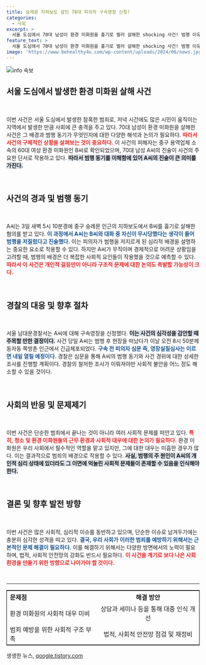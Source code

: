 ```yaml
---
title: 숭례문 지하보도 살인 70대 피의자 구속영장 신청!
categories:
  - 사회
excerpt: >
  서울 도심에서 70대 남성이 환경 미화원을 흉기로 찔러 살해한 shocking 사건! 범행 이유는 무시당했다는 생각? 경찰은 구속영장을 신청하며 사건의 전말을 파헤친다. 클릭하여 더 이상의 충격적인 세부 사항을 확인하세요!
feature_text: >
  서울 도심에서 70대 남성이 환경 미화원을 흉기로 찔러 살해한 shocking 사건! 범행 이유는 무시당했다는 생각? 경찰은 구속영장을 신청하며 사건의 전말을 파헤친다. 클릭하여 더 이상의 충격적인 세부 사항을 확인하세요!
image: 'https://www.behealthy4u.com/wp-content/uploads/2024/06/news.jpg'
---
```


<p><img src="https://www.behealthy4u.com/wp-content/uploads/2024/06/news.jpg" alt="info 속보" /></p>

<h2 data-ke-size="size26">서울 도심에서 발생한 환경 미화원 살해 사건</h2>

<p data-ke-size="size16">&nbsp;</p>

<p>이번 사건은 서울 도심에서 발생한 참혹한 범죄로, 저녁 시간에도 많은 시민이 움직이는 지역에서 발생한 만큼 사회에 큰 충격을 주고 있다. 70대 남성이 환경 미화원을 살해한 사건은 그 배경과 범행 동기가 무엇인지에 대한 다양한 해석과 논의가 필요하다. <b><span style="color: #ee2323;">따라서 사건의 구체적인 상황을 살펴보는 것이 중요하다.</span></b> 이 사건의 피해자는 중구 용역업체 소속의 60대 여성 환경 미화원인 B씨로 확인되었으며, 70대 남성 A씨의 진술이 사건의 주요한 단서로 작용하고 있다. <b><span style="background-color: #21538527;">따라서 범행 동기를 이해함에 있어 A씨의 진술이 큰 의미를 가진다.</span></b> </p>

<p data-ke-size="size16">&nbsp;</p>

<h2 data-ke-size="size26">사건의 경과 및 범행 동기</h2>

<p data-ke-size="size16">&nbsp;</p>

<p>A씨는 3일 새벽 5시 10분경에 중구 숭례문 인근의 지하보도에서 B씨를 흉기로 살해한 혐의를 받고 있다. <b><span style="color: #1a5490;">이 과정에서 A씨는 B씨와 대화 중 자신이 무시당했다는 생각이 들어 범행을 저질렀다고 진술했다.</span></b> 이는 피의자가 범행을 저지르게 된 심리적 배경을 설명하는 중요한 요소로 작용할 수 있다. 하지만 A씨가 무직이며 경제적으로 어려운 상황임을 고려할 때, 범행의 배경은 더 복잡한 사회적 요인들이 작용했을 것으로 예측할 수 있다. <b><span style="color: #ee2323;">따라서 이 사건은 개인적 갈등만이 아니라 구조적 문제에 대한 논의도 촉발할 가능성이 크다.</span></b></p>

<p data-ke-size="size16">&nbsp;</p>

<h2 data-ke-size="size26">경찰의 대응 및 향후 절차</h2>

<p data-ke-size="size16">&nbsp;</p>

<p>서울 남대문경찰서는 A씨에 대해 구속영장을 신청했다. <b><span style="background-color: #21538527;">이는 사건의 심각성을 감안할 때 주목할 만한 결정이다.</span></b> 사건 당일 A씨는 범행 후 현장을 떠났다가 이날 오전 8시 50분께 동자동 쪽방촌 인근에서 긴급체포되었다. <b><span style="color: #1a5490;">구속 전 피의자 심문 즉, 영장실질심사는 이르면 내일 열릴 예정이다.</span></b> 경찰은 심문을 통해 A씨의 범행 동기와 사건 경위에 대한 상세한 조사를 진행할 계획이다. 경찰의 철저한 조사가 이뤄져야만 사회적 불안을 어느 정도 해소할 수 있을 것이다.</p>

<p data-ke-size="size16">&nbsp;</p>

<h2 data-ke-size="size26">사회의 반응 및 문제제기</h2>

<p data-ke-size="size16">&nbsp;</p>

<p>이번 사건은 단순한 범죄에서 끝나는 것이 아니라 여러 사회적 문제를 떠안고 있다. <b><span style="color: #ee2323;">특히, 청소 및 환경 미화원들의 근무 환경과 사회적 대우에 대한 논의가 필요하다.</span></b> 환경 미화원은 우리 사회에서 필수적인 역할을 맡고 있지만, 그에 대한 대우는 미흡한 경우가 많다. 이는 결과적으로 범죄의 배경으로 작용할 수 있다. <b><span style="background-color: #21538527;">사실, 범행의 주 원인이 A씨의 개인적 심리 상태에 있더라도 그 이면에 억눌린 사회적 문제들이 존재할 수 있음을 인식해야 한다.</span></b></p>

<p data-ke-size="size16">&nbsp;</p>

<h2 data-ke-size="size26">결론 및 향후 발전 방향</h2>

<p data-ke-size="size16">&nbsp;</p>

<p>이번 사건은 많은 사회적, 심리적 이슈를 동반하고 있으며, 단순한 이슈로 남겨두기에는 충분히 심각한 성격을 띠고 있다. <b><span style="color: #1a5490;">결국, 우리 사회가 이러한 범죄를 예방하기 위해서는 근본적인 문제 해결이 필요하다.</span></b> 이를 해결하기 위해서는 다양한 방면에서의 노력이 필요하며, 법적, 사회적 안전망의 강화도 반드시 필요하다. <b><span style="color: #ee2323;">이 사건을 계기로 보다 나은 사회 환경을 만들기 위한 방향으로 나아가야 할 것이다.</span></b></p>

<p data-ke-size="size16">&nbsp;</p>

<hr>

<table style="width: 100%; border: 1px solid black;">
    <tr>
        <th style="text-align: left;">문제점</th>
        <th style="text-align: center;">해결 방안</th>
    </tr>
    <tr>
        <td style="text-align: left;">환경 미화원의 사회적 대우 미비</td>
        <td style="text-align: center;">상담과 세미나 등을 통해 대중 인식 개선</td>
    </tr>
    <tr>
        <td style="text-align: left;">범죄 예방을 위한 사회적 구조 부족</td>
        <td style="text-align: center;">법적, 사회적 안전망 점검 및 재정비</td>
    </tr>
</table>
생생한 뉴스, <a href="https://qoogle.tistory.com" rel="dofollow">qoogle.tistory.com</a>


